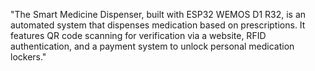 "The Smart Medicine Dispenser, built with ESP32 WEMOS D1 R32, is an automated system that dispenses medication based on prescriptions. It features QR code scanning for verification via a website, RFID authentication, and a payment system to unlock personal medication lockers." 
 
